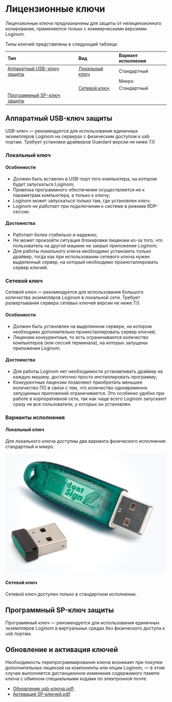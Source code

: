 # Лицензионные ключи

Лицензионные ключи предназначены для защиты от нелицензионного копирования, применяются только с коммерческими версиями Loginom.

Типы ключей представлены в следующей таблице:

| Тип | Вид | Вариант исполнения |
|:------------------------------|:----------------|:--------------------|
| [Аппаратный USB-ключ защиты](#apparatnyy-usb-klyuch-zaschity) | [Локальный ключ](#lokalnyy-klyuch) | Стандартный |
|  |  | Микро |
|  | [Сетевой ключ](#setevoy-klyuch) | Стандартный |
| [Программный SP-ключ защиты](#programmnyy-sp-klyuch-zaschity) |  | &nbsp; |

## Аппаратный USB-ключ защиты

USB-ключ — рекомендуется для использования единичных экземпляров Loginom на серверах с физическим доступом к usb портам. Требует установки драйверов Guardant версии не ниже 7.0

### Локальный ключ

#### Особенности

* Должен быть вставлен в USB-порт того компьютера, на котором будет запускаться Loginom;
* Привязка программного обеспечения осуществляется не к параметрам компьютера, а только к ключу;
* Loginom может запускаться только там, где установлен ключ;
* Loginom *не работает* при подключении к системе в режиме RDP-сессии.

#### Достоинства

* Работает более стабильно и надежно;
* Не может произойти ситуация блокировки лицензии из-за того, что пользователь на другой машине не закрыл приложение Loginom;
* Для работы локального ключа необходимо установить только драйвер, тогда как при использовании сетевого ключа нужен выделенный сервер, на который необходимо проинсталлировать сервер ключей.

### Сетевой ключ

Сетевой ключ — рекомендуется для использования большого количества экземпляров Loginom в локальной сети. Требует развертывания сервера сетевых ключей версии не ниже 7.0.

#### Особенности

* Должен быть установлен на выделенном сервере, на котором необходимо дополнительно проинсталлировать сервер ключей;
* Лицензии конкурентные, то есть ограничивается количество компьютеров (или сессий терминала), на которых запущены приложения Loginom.

#### Достоинства

* Для работы Loginom нет необходимости устанавливать драйвер на каждую машину, достаточно просто инсталлировать программу;
* Конкурентные лицензии позволяют приобретать меньшее количество ПО в связи с тем, что количество одновременно запущенных приложений ограничивается. Это особенно удобно при работе в корпоративной сети, так как чаще всего Loginom запускают сразу не все пользователи, у которых он установлен.

### Варианты исполнения

#### Локальный ключ

Для локального ключа доступны два варианта физического исполнения: стандартный и микро.

![Локальные лицензионные ключи.](./license-key-1.jpg)

#### Сетевой ключ

Сетевой ключ доступен только в стандартном исполнении.

## Программный SP-ключ защиты

Программный ключ — рекомендуется для использования единичных экземпляров Loginom в виртуальных средах без физического доступа к usb портам.

## Обновление и активация ключей

Необходимость перепрограммирования ключа возникает при покупке дополнительных лицензий на компоненты или опции Loginom, — в этом случае выполняется дистанционное изменение содержимого памяти ключа с обменом специальными кодами по электронной почте.

* [Обновление usb-ключа.pdf](./files/update-usb-key.pdf);
* [Активация SP-ключей.pdf](./files/activation-SP-keys.pdf).